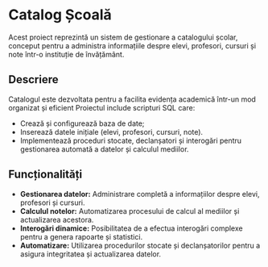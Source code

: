 # Catalog Școală
Acest proiect reprezintă un sistem de gestionare a catalogului școlar, conceput pentru a administra informațiile  despre elevi, profesori, cursuri și note într-o instituție de învățământ.

## Descriere
Catalogul este dezvoltata pentru a facilita evidența academică într-un mod organizat și eficient
Proiectul include scripturi SQL care:
- Crează și configurează baza de date;
- Inserează datele inițiale (elevi, profesori, cursuri, note).
- Implementează proceduri stocate, declanșatori și interogări pentru gestionarea automată a datelor și calculul mediilor.

## Funcționalități
- **Gestionarea datelor:** Administrare completă a informațiilor despre elevi, profesori și cursuri.
- **Calculul notelor:** Automatizarea procesului de calcul al mediilor și actualizarea acestora.
- **Interogări dinamice:** Posibilitatea de a efectua interogări complexe pentru a genera rapoarte și statistici.
- **Automatizare:** Utilizarea procedurilor stocate și declanșatorilor pentru a asigura integritatea și actualizarea datelor.
